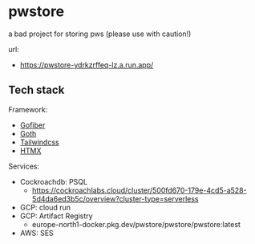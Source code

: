 # pwstore
a bad project for storing pws (please use with caution!)

url:
- https://pwstore-ydrkzrffeq-lz.a.run.app/

## Tech stack

Framework:
- [Gofiber](https://gofiber.io/)
- [Goth](https://github.com/markbates/goth)
- [Tailwindcss](https://tailwindcss.com/)
- [HTMX](https://htmx.org/)

Services:
- Cockroachdb: PSQL
  - https://cockroachlabs.cloud/cluster/500fd670-179e-4cd5-a528-5d4da6ed3b5c/overview?cluster-type=serverless
- GCP: cloud run
- GCP: Artifact Registry
  - europe-north1-docker.pkg.dev/pwstore/pwstore/pwstore:latest
- AWS: SES

